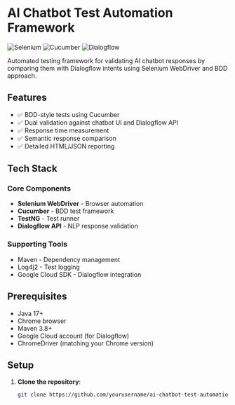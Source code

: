 # AI Chatbot Test Automation Framework

![Selenium](https://img.shields.io/badge/-Selenium-43B02A?logo=selenium&logoColor=white)
![Cucumber](https://img.shields.io/badge/-Cucumber-23D96C?logo=cucumber&logoColor=white)
![Dialogflow](https://img.shields.io/badge/-Dialogflow-FF9800?logo=dialogflow&logoColor=white)

Automated testing framework for validating AI chatbot responses by comparing them with Dialogflow intents using Selenium WebDriver and BDD approach.

## Features

- ✅ BDD-style tests using Cucumber
- ✅ Dual validation against chatbot UI and Dialogflow API
- ✅ Response time measurement
- ✅ Semantic response comparison
- ✅ Detailed HTML/JSON reporting

## Tech Stack

### Core Components
- **Selenium WebDriver** - Browser automation
- **Cucumber** - BDD test framework
- **TestNG** - Test runner
- **Dialogflow API** - NLP response validation

### Supporting Tools
- Maven - Dependency management
- Log4j2 - Test logging
- Google Cloud SDK - Dialogflow integration

## Prerequisites

- Java 17+
- Chrome browser
- Maven 3.8+
- Google Cloud account (for Dialogflow)
- ChromeDriver (matching your Chrome version)

## Setup

1. **Clone the repository**:
   ```bash
   git clone https://github.com/yourusername/ai-chatbot-test-automation.git
